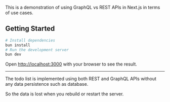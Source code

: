 This is a demonstration of using GraphQL vs REST APIs in Next.js in terms of use cases.

## Getting Started

```bash
# Install dependencies
bun install
# Run the development server
bun dev
```

Open [http://localhost:3000](http://localhost:3000) with your browser to see the result.

---

The todo list is implemented using both REST and GraphQL APIs without any data persistence such as database.

So the data is lost when you rebuild or restart the server.